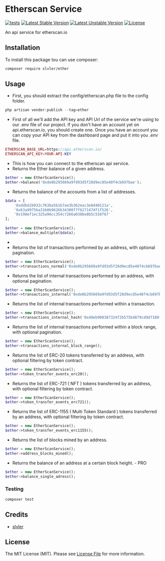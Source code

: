 # Etherscan Service

[![tests](https://github.com/slvler/etherscan-service/actions/workflows/tests.yml/badge.svg)](https://github.com/slvler/etherscan-service/actions/workflows/tests.yml)
[![Latest Stable Version](https://poser.pugx.org/slvler/ether/v)](https://packagist.org/packages/slvler/ether)
[![Latest Unstable Version](https://poser.pugx.org/slvler/ether/v/unstable)](https://packagist.org/packages/slvler/ether)
[![License](https://img.shields.io/github/license/slvler/etherscan-service)](https://packagist.org/packages/slvler/ether)

An api service for etherscan.io

## Installation

To install this package tou can use composer:

```bash
composer require slvler/ether
```

## Usage

- First, you should extract the config/etherscan.php file to the config folder. 

```php
php artisan vendor:publish --tag=ether
```

- First of all we'll add the API key and API Url of the service we're using to our .env file of our project. If you don't have an account yet on api.etherscan.io, you should create one. Once you have an account you can copy your API key from the dashboard page and put it into you .env file.

```php
ETHERSCAN_BASE_URL=https://api.etherscan.io/
ETHERSCAN_API_KEY=YOUR-API-KEY
```

- This is how you can connect to the etherscan api service.
- Returns the Ether balance of a given address.

```php
$ether = new EtherScanService();
$ether->balance('0xde0b295669a9fd93d5f28d9ec85e40f4cb697bae');
```

- Returns the balance of the accounts from a list of addresses.

```php
$data = [ 
    '0xddbd2b932c763ba5b1b7ae3b362eac3e8d40121a',
    '0x63a9975ba31b0b9626b34300f7f627147df1f526',
    '0x198ef1ec325a96cc354c7266a038be8b5c558f67'
];
    
$ether = new EtherScanService();
$ether->balance_multiple($data);
```
- 
- Returns the list of transactions performed by an address, with optional pagination.

```php
$ether = new EtherScanService();
$ether->transactions_normal('0xde0b295669a9fd93d5f28d9ec85e40f4cb697bae');
```

- Returns the list of internal transactions performed by an address, with optional pagination.

```php
$ether = new EtherScanService();
$ether->transactions_internal('0xde0b295669a9fd93d5f28d9ec85e40f4cb697bae');
```

- Returns the list of internal transactions performed within a transaction.

```php
$ether = new EtherScanService();
$ether->transactions_internal_hash('0x40eb908387324f2b575b4879cd9d7188f69c8fc9d87c901b9e2daaea4b442170');
```

- Returns the list of internal transactions performed within a block range, with optional pagination.

```php
$ether = new EtherScanService();
$ether->transactions_internal_block_range();
```

- Returns the list of ERC-20 tokens transferred by an address, with optional filtering by token contract.

```php
$ether = new EtherScanService();
$ether->token_transfer_events_erc20();
```

- Returns the list of ERC-721 ( NFT ) tokens transferred by an address, with optional filtering by token contract.

```php
$ether = new EtherScanService();
$ether->token_transfer_events_erc721();
```

- Returns the list of ERC-1155 ( Multi Token Standard ) tokens transferred by an address, with optional filtering by token contract.

```php
$ether = new EtherScanService();
$ether->token_transfer_events_erc1155();
```

- Returns the list of blocks mined by an address.

```php
$ether = new EtherScanService();
$ether->address_blocks_mined();
```

- Returns the balance of an address at a certain block height. - PRO

```php
$ether = new EtherScanService();
$ether->balance_single_adress();
```

### Testing

```bash
composer test
```

## Credits

- [slvler](https://github.com/slvler)


## License

The MIT License (MIT). Please see [License File](https://github.com/slvler/etherscan-service/blob/main/README.md) for more information.
